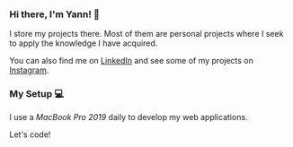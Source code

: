 ### Hi there, I'm Yann! 👋

I store my projects there. Most of them are personal projects where I seek to apply the knowledge I have acquired.

You can also find me on [LinkedIn](https://www.linkedin.com/in/ianlcz/) and see some of my projects on [Instagram](https://www.instagram.com/ianlcz.io/).

### My Setup 💻

I use a _MacBook Pro 2019_ daily to develop my web applications.

Let's code!

<!--
**ianlcz/ianlcz** is a ✨ _special_ ✨ repository because its `README.md` (this file) appears on your GitHub profile.

Here are some ideas to get you started:

- 🔭 I’m currently working on ...
- 🌱 I’m currently learning ...
- 👯 I’m looking to collaborate on ...
- 🤔 I’m looking for help with ...
- 💬 Ask me about ...
- 📫 How to reach me: ...
- 😄 Pronouns: ...
- ⚡ Fun fact: ...
-->
